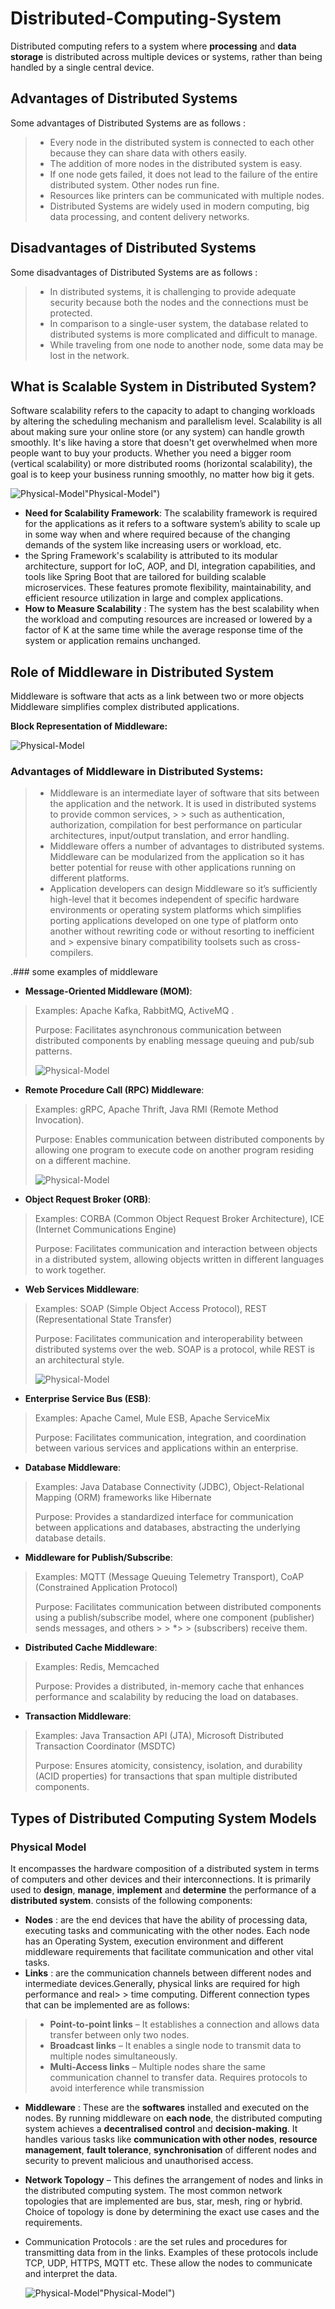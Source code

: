 # Distributed-Computing-System
Distributed computing refers to a system where **processing** and **data storage** is distributed across multiple devices or systems, rather than being handled by a single central device.

## Advantages of Distributed Systems
Some advantages of Distributed Systems are as follows :

> - Every node in the distributed system is connected to each other because they can share data with others easily.
> - The addition of more nodes in the distributed system is easy.
> - If one node gets failed, it does not lead to the failure of the entire distributed system. Other nodes run fine.
> - Resources like printers can be communicated with multiple nodes.
> - Distributed Systems are widely used in modern computing, big data processing, and content delivery networks.

## Disadvantages of Distributed Systems
Some disadvantages of Distributed Systems are as follows :

> - In distributed systems, it is challenging to provide adequate security because both the nodes and the connections must be protected.
> - In comparison to a single-user system, the database related to distributed systems is more complicated and difficult to manage.
> - While traveling from one node to another node, some data may be lost in the network.

## What is Scalable System in Distributed System?
Software scalability refers to the capacity to adapt to changing workloads by altering the scheduling mechanism and parallelism level.
Scalability is all about making sure your online store (or any system) can handle growth smoothly. It's like having a store that doesn't get overwhelmed when more people want to buy your products. Whether you need a bigger room (vertical scalability) or more distributed rooms (horizontal scalability), the goal is to keep your business running smoothly, no matter how big it gets.

![Physical-Model](https://media.geeksforgeeks.org/wp-content/cdn-uploads/20210209202449/Scaling-Concept.png)"Physical-Model")

- **Need for Scalability Framework**: The scalability framework is required for the applications as it refers to a software system’s ability to scale up in some way when and where required because of the changing demands of the system like increasing users or workload, etc.
- the Spring Framework's scalability is attributed to its modular architecture, support for IoC, AOP, and DI, integration capabilities, and tools like Spring Boot that are tailored for building scalable microservices. These features promote flexibility, maintainability, and efficient resource utilization in large and complex applications.
- **How to Measure Scalability** : The system has the best scalability when the workload and computing resources are increased or lowered by a factor of K at the same time while the average response time of the system or application remains unchanged.

## Role of Middleware in Distributed System

Middleware is software that acts as a link between two or more objects
Middleware simplifies complex distributed applications.

**Block Representation of Middleware:**

![Physical-Model](https://media.geeksforgeeks.org/wp-content/uploads/20211126103158/UntitledDiagram8.jpg)

### Advantages of Middleware in Distributed Systems:
> - Middleware is an intermediate layer of software that sits between the application and the network. It is used in distributed systems to provide common services, > > such as authentication, authorization, compilation for best performance on particular architectures, input/output translation, and error handling.
> - Middleware offers a number of advantages to distributed systems. Middleware can be modularized from the application so it has better potential for reuse with other applications running on different platforms. 
> - Application developers can design Middleware so it’s sufficiently high-level that it becomes independent of specific hardware environments or operating system
> platforms which simplifies porting applications developed on one type of platform onto another without rewriting code or without resorting to inefficient and  > expensive binary compatibility toolsets such as cross-compilers.

.### some examples of middleware

- **Message-Oriented Middleware (MOM)**:

> Examples: Apache Kafka, RabbitMQ, ActiveMQ .
> 
> Purpose: Facilitates asynchronous communication between distributed components by enabling message queuing and pub/sub patterns.
>
> ![Physical-Model](https://media.geeksforgeeks.org/wp-content/uploads/20211126104407/UntitledDiagram9.jpg)

- **Remote Procedure Call (RPC) Middleware**:

> Examples: gRPC, Apache Thrift, Java RMI (Remote Method Invocation).
> 
> Purpose: Enables communication between distributed components by allowing one program to execute code on another program residing on a different machine.
>
> ![Physical-Model](https://media.geeksforgeeks.org/wp-content/uploads/operating-system-remote-call-procedure-working.png)

- **Object Request Broker (ORB)**:

> Examples: CORBA (Common Object Request Broker Architecture), ICE (Internet Communications Engine)
> 
> Purpose: Facilitates communication and interaction between objects in a distributed system, allowing objects written in different languages to work together.

- **Web Services Middleware**:

> Examples: SOAP (Simple Object Access Protocol), REST (Representational State Transfer)
> 
> Purpose: Facilitates communication and interoperability between distributed systems over the web. SOAP is a protocol, while REST is an architectural style.
>
> ![Physical-Model](https://media.licdn.com/dms/image/C4D12AQGQoCgVbPdmtg/article-inline_image-shrink_1000_1488/0/1622930986964?e=1709164800&v=beta&t=-zzJpDi6at1HgGNXJWW6jSDQsIm0dijcVHQR399eM0o)
> 

- **Enterprise Service Bus (ESB)**:

> Examples: Apache Camel, Mule ESB, Apache ServiceMix
> 
> Purpose: Facilitates communication, integration, and coordination between various services and applications within an enterprise.

- **Database Middleware**:

> Examples: Java Database Connectivity (JDBC), Object-Relational Mapping (ORM) frameworks like Hibernate
> 
> Purpose: Provides a standardized interface for communication between applications and databases, abstracting the underlying database details.

- **Middleware for Publish/Subscribe**:

> Examples: MQTT (Message Queuing Telemetry Transport), CoAP (Constrained Application Protocol)
> 
> Purpose: Facilitates communication between distributed components using a publish/subscribe model, where one component (publisher) sends messages, and others > > *> > (subscribers) receive them.

- **Distributed Cache Middleware**:

> Examples: Redis, Memcached
> 
> Purpose: Provides a distributed, in-memory cache that enhances performance and scalability by reducing the load on databases.

- **Transaction Middleware**:

> Examples: Java Transaction API (JTA), Microsoft Distributed Transaction Coordinator (MSDTC)
> 
> Purpose: Ensures atomicity, consistency, isolation, and durability (ACID properties) for transactions that span multiple distributed components.

## Types of Distributed Computing System Models

### Physical Model
It encompasses the hardware composition of a distributed system in terms of computers and other devices and their interconnections. It is primarily used to **design**, **manage**, **implement** and **determine** the performance of a **distributed system**. consists of the following components:
- **Nodes** : are the end devices that have the ability of processing data, executing tasks and communicating with the other nodes. Each node has an Operating System, execution environment and different middleware requirements that facilitate communication and other vital tasks.
- **Links** : are the communication channels between different nodes and intermediate devices.Generally, physical links are required for high performance and real> > time computing. Different connection types that can be implemented are as follows:
> - **Point-to-point links** – It establishes a connection and allows data transfer between only two nodes.
> - **Broadcast links** – It enables a single node to transmit data to multiple nodes simultaneously.
> - **Multi-Access links** – Multiple nodes share the same communication channel to transfer data. Requires protocols to avoid interference while transmission

- **Middleware** : These are the **softwares** installed and executed on the nodes. By running middleware on **each node**, the distributed computing system achieves a **decentralised control** and **decision-making**. It handles various tasks like **communication with other nodes**, **resource management**, **fault tolerance**, **synchronisation** of different nodes and security to prevent malicious and unauthorised access.
- **Network Topology** – This defines the arrangement of nodes and links in the distributed computing system. The most common network topologies that are implemented are bus, star, mesh, ring or hybrid. Choice of topology is done by determining the exact use cases and the requirements.
- Communication Protocols : are the set rules and procedures for transmitting data from in the links. Examples of these protocols include TCP, UDP, HTTPS, MQTT etc. These allow the nodes to communicate and interpret the data.

  ![Physical-Model](https://media.geeksforgeeks.org/wp-content/uploads/20230622002416/Physical-Model.jpg)"Physical-Model")
